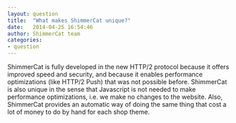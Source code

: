 ```yaml
---
layout: question
title:  "What makes ShimmerCat unique?"
date:   2014-04-25 16:54:46
author: ShimmerCat team
categories:
- question
---
```

ShimmerCat is fully developed in the new HTTP/2 protocol because it offers improved speed and security, and because it enables performance optimizations (like HTTP/2 Push) that was not possible before. ShimmerCat is also unique in the sense that Javascript is not needed to make performance optimizations, i.e. we make no changes to the website. Also, ShimmerCat provides an automatic way of doing the same thing that cost a lot of money to do by hand for each shop theme.

